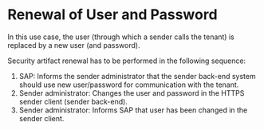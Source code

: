 <!-- loioda1eeb1d4cf744e6ab0b230254a23a9e -->

# Renewal of User and Password

In this use case, the user \(through which a sender calls the tenant\) is replaced by a new user \(and password\).

Security artifact renewal has to be performed in the following sequence:

1.  SAP: Informs the sender administrator that the sender back-end system should use new user/password for communication with the tenant.
2.  Sender administrator: Changes the user and password in the HTTPS sender client \(sender back-end\).
3.  Sender administrator: Informs SAP that user has been changed in the sender client.

